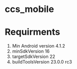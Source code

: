 # ccs_mobile 

Requirments
===========
1. Min Android version 4.1.2
2. minSdkVersion 16
3. targetSdkVersion 22
4. buildToolsVersion 23.0.0 rc3
